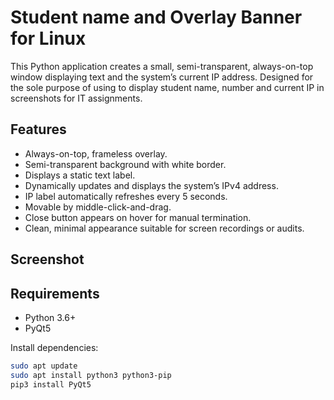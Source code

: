 # Student name and Overlay Banner for Linux

This Python application creates a small, semi-transparent, always-on-top window displaying text and the system’s current IP address. Designed for the sole purpose of using to display student name, number and current IP in screenshots for IT assignments.

## Features

- Always-on-top, frameless overlay.
- Semi-transparent background with white border.
- Displays a static text label.
- Dynamically updates and displays the system’s IPv4 address.
- IP label automatically refreshes every 5 seconds.
- Movable by middle-click-and-drag.
- Close button appears on hover for manual termination.
- Clean, minimal appearance suitable for screen recordings or audits.

## Screenshot

## Requirements

- Python 3.6+
- PyQt5

Install dependencies:

```bash
sudo apt update
sudo apt install python3 python3-pip
pip3 install PyQt5
